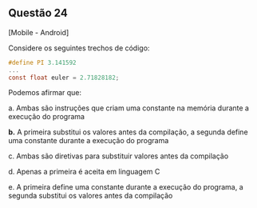 

## Questão 24
[Mobile - Android]

Considere os seguintes trechos de código:
```c
#define PI 3.141592
...
const float euler = 2.71828182;
```
Podemos afirmar que:

a. Ambas são instruções que criam uma constante na memória durante a execução do programa

**b.** A primeira substitui os valores antes da compilação, a segunda define uma constante durante a execução do programa

c. Ambas são diretivas para substituir valores antes da compilação

d. Apenas a primeira é aceita em linguagem C

e. A primeira define uma constante durante a execução do programa, a segunda substitui os valores antes da compilação



